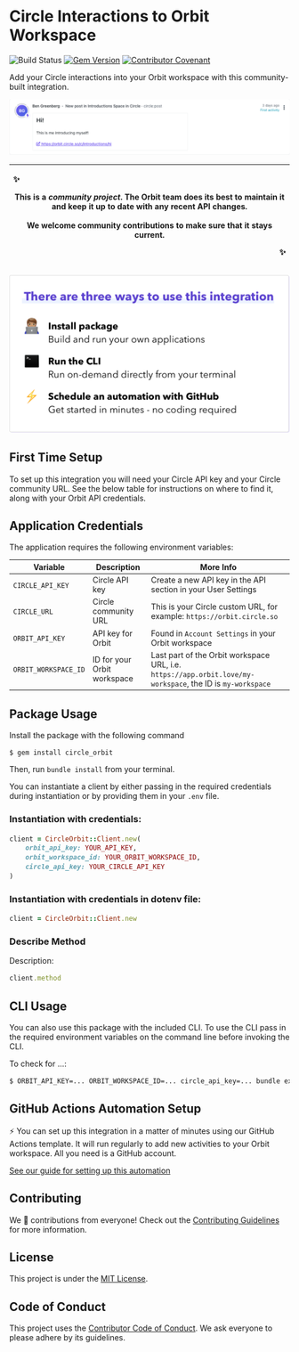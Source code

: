 # Circle Interactions to Orbit Workspace

![Build Status](https://github.com/orbit-love/community-ruby-circle-orbit/workflows/CI/badge.svg)
[![Gem Version](https://badge.fury.io/rb/circle_orbit.svg)](https://badge.fury.io/rb/circle_orbit)
[![Contributor Covenant](https://img.shields.io/badge/Contributor%20Covenant-2.0-4baaaa.svg)](.github/CODE_OF_CONDUCT.md)

Add your Circle interactions into your Orbit workspace with this community-built integration.

![Screenshot of Activity in Orbit Workspace](readme-images/screenshot_of_activity.png)

|<p align="left">:sparkles:</p> This is a *community project*. The Orbit team does its best to maintain it and keep it up to date with any recent API changes.<br/><br/>We welcome community contributions to make sure that it stays current. <p align="right">:sparkles:</p>|
|-----------------------------------------|

![There are three ways to use this integration. Install package - build and run your own applications. Run the CLI - run on-demand directly from your terminal. Schedule an automation with GitHub - get started in minutes - no coding required](readme-images/ways-to-use.png)

## First Time Setup

To set up this integration you will need your Circle API key and your Circle community URL. See the below table for instructions on where to find it, along with your Orbit API credentials.
## Application Credentials

The application requires the following environment variables:

| Variable | Description | More Info
|---|---|--|
| `CIRCLE_API_KEY` | Circle API key | Create a new API key in the API section in your User Settings
| `CIRCLE_URL`     | Circle community URL | This is your Circle custom URL, for example: `https://orbit.circle.so`
| `ORBIT_API_KEY` | API key for Orbit | Found in `Account Settings` in your Orbit workspace
| `ORBIT_WORKSPACE_ID` | ID for your Orbit workspace | Last part of the Orbit workspace URL, i.e. `https://app.orbit.love/my-workspace`, the ID is `my-workspace`

## Package Usage

Install the package with the following command

```
$ gem install circle_orbit
```

Then, run `bundle install` from your terminal.

You can instantiate a client by either passing in the required credentials during instantiation or by providing them in your `.env` file.

### Instantiation with credentials:

```ruby
client = CircleOrbit::Client.new(
    orbit_api_key: YOUR_API_KEY,
    orbit_workspace_id: YOUR_ORBIT_WORKSPACE_ID,
    circle_api_key: YOUR_CIRCLE_API_KEY
)
```

### Instantiation with credentials in dotenv file:

```ruby
client = CircleOrbit::Client.new
```
### Describe Method

Description:

```ruby
client.method
```
## CLI Usage

You can also use this package with the included CLI. To use the CLI pass in the required environment variables on the command line before invoking the CLI.

To check for ...:

```bash
$ ORBIT_API_KEY=... ORBIT_WORKSPACE_ID=... circle_api_key=... bundle exec circle_orbit --flag
```

## GitHub Actions Automation Setup

⚡ You can set up this integration in a matter of minutes using our GitHub Actions template. It will run regularly to add new activities to your Orbit workspace. All you need is a GitHub account.

[See our guide for setting up this automation](https://github.com/orbit-love/github-actions-templates/blob/main/Circle/README.md)

## Contributing

We 💜 contributions from everyone! Check out the [Contributing Guidelines](.github/CONTRIBUTING.md) for more information.

## License

This project is under the [MIT License](./LICENSE).

## Code of Conduct

This project uses the [Contributor Code of Conduct](.github/CODE_OF_CONDUCT.md). We ask everyone to please adhere by its guidelines.
